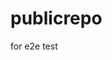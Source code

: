 # publicrepo
for e2e test























































































































































































































































































































































































































































































































































































































































































































































































































































































































































































































































































































































































































































































































































































































































































































































































































































































































































































































































































































































































































































































































































































































































































































































































































































































































































































































































































































































































































































































































































































































































































































































































































































































































































































































































































































































































































































































